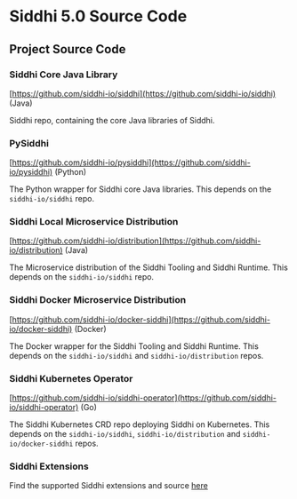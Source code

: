 # Siddhi 5.0 Source Code

## Project Source Code

### Siddhi Core Java Library
[https://github.com/siddhi-io/siddhi](https://github.com/siddhi-io/siddhi) (Java)

Siddhi repo, containing the core Java libraries of Siddhi.

### PySiddhi
[https://github.com/siddhi-io/pysiddhi](https://github.com/siddhi-io/pysiddhi) (Python)

The Python wrapper for Siddhi core Java libraries. This depends on the `siddhi-io/siddhi` repo.

### Siddhi Local Microservice Distribution
[https://github.com/siddhi-io/distribution](https://github.com/siddhi-io/distribution) (Java)

The Microservice distribution of the Siddhi Tooling and Siddhi Runtime. This depends on the `siddhi-io/siddhi` repo. 

### Siddhi Docker Microservice Distribution
[https://github.com/siddhi-io/docker-siddhi](https://github.com/siddhi-io/docker-siddhi) (Docker)

The Docker wrapper for the Siddhi Tooling and Siddhi Runtime. This depends on the `siddhi-io/siddhi` and `siddhi-io/distribution` repos.

### Siddhi Kubernetes Operator
[https://github.com/siddhi-io/siddhi-operator](https://github.com/siddhi-io/siddhi-operator) (Go)

The Siddhi Kubernetes CRD repo deploying Siddhi on Kubernetes. This depends on the `siddhi-io/siddhi`, `siddhi-io/distribution` and `siddhi-io/docker-siddhi` repos.

### Siddhi Extensions

Find the supported Siddhi extensions and source [here](../../docs/extensions) 